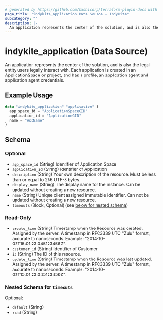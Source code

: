 ```yaml
---
# generated by https://github.com/hashicorp/terraform-plugin-docs with custom templates
page_title: "indykite_application Data Source - IndyKite"
subcategory: ""
description: |-
  An application represents the center of the solution, and is also the legal entity users legally interact with. Each application is created in an ApplicationSpace or project, and has a profile, an application agent and application agent credentials.
---
```


# indykite_application (Data Source)

An application represents the center of the solution, and is also the legal entity users legally interact with. Each application is created in an ApplicationSpace or project, and has a profile, an application agent and application agent credentials.

## Example Usage

```terraform
data "indykite_application" "application" {
  app_space_id = "ApplicationSpaceGID"
  application_id = "ApplicationGID"
  name = "AppName"
}
```

<!-- schema generated by tfplugindocs -->
## Schema

### Optional

- `app_space_id` (String) Identifier of Application Space
- `application_id` (String) Identifier of Application
- `description` (String) Your own description of the resource. Must be less than or equal to 256 UTF-8 bytes.
- `display_name` (String) The display name for the instance. Can be updated without creating a new resource.
- `name` (String) Unique client assigned immutable identifier. Can not be updated without creating a new resource.
- `timeouts` (Block, Optional) (see [below for nested schema](#nestedblock--timeouts))

### Read-Only

- `create_time` (String) Timestamp when the Resource was created. Assigned by the server. A timestamp in RFC3339 UTC "Zulu" format, accurate to nanoseconds. Example: "2014-10-02T15:01:23.045123456Z".
- `customer_id` (String) Identifier of Customer
- `id` (String) The ID of this resource.
- `update_time` (String) Timestamp when the Resource was last updated. Assigned by the server. A timestamp in RFC3339 UTC "Zulu" format, accurate to nanoseconds. Example: "2014-10-02T15:01:23.045123456Z".

<a id="nestedblock--timeouts"></a>
### Nested Schema for `timeouts`

Optional:

- `default` (String)
- `read` (String)
